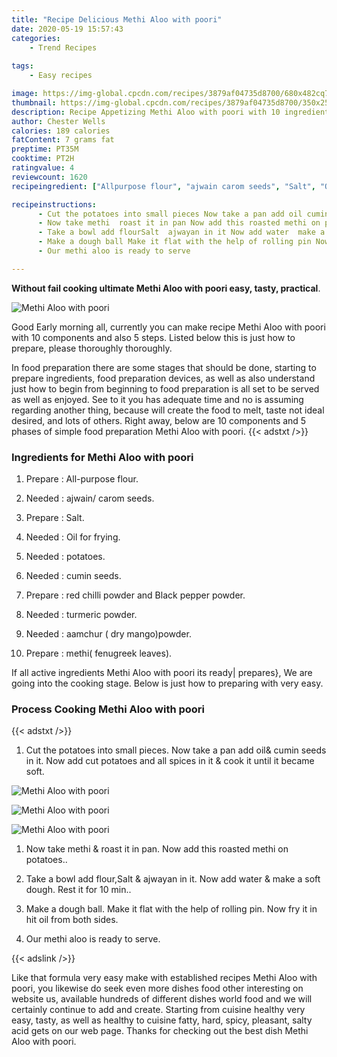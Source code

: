 ```yaml
---
title: "Recipe Delicious Methi Aloo with poori"
date: 2020-05-19 15:57:43
categories:
    - Trend Recipes
    
tags:
    - Easy recipes

image: https://img-global.cpcdn.com/recipes/3879af04735d8700/680x482cq70/methi-aloo-with-poori-recipe-main-photo.jpg
thumbnail: https://img-global.cpcdn.com/recipes/3879af04735d8700/350x250cq70/methi-aloo-with-poori-recipe-main-photo.jpg
description: Recipe Appetizing Methi Aloo with poori with 10 ingredients and 5 stages of easy cooking.
author: Chester Wells
calories: 189 calories
fatContent: 7 grams fat
preptime: PT35M
cooktime: PT2H
ratingvalue: 4
reviewcount: 1620
recipeingredient: ["Allpurpose flour", "ajwain carom seeds", "Salt", "Oil for frying", "potatoes", "cumin seeds", "red chilli powder and Black pepper powder", "turmeric powder", "aamchur  dry mangopowder", "methi fenugreek leaves"]

recipeinstructions: 
      - Cut the potatoes into small pieces Now take a pan add oil cumin seeds in it Now add cut potatoes and all spices in it  cook it until it became soft 
      - Now take methi  roast it in pan Now add this roasted methi on potatoes 
      - Take a bowl add flourSalt  ajwayan in it Now add water  make a soft dough Rest it for 10 min 
      - Make a dough ball Make it flat with the help of rolling pin Now fry it in hit oil from both sides 
      - Our methi aloo is ready to serve

---
```




**Without fail cooking ultimate Methi Aloo with poori easy, tasty, practical**. 


![Methi Aloo with poori](https://img-global.cpcdn.com/recipes/3879af04735d8700/680x482cq70/methi-aloo-with-poori-recipe-main-photo.jpg "Methi Aloo with poori")




Good Early morning all, currently you can make recipe Methi Aloo with poori with 10 components and also 5 steps. Listed below this is just how to prepare, please thoroughly thoroughly.

In food preparation there are some stages that should be done, starting to prepare ingredients, food preparation devices, as well as also understand just how to begin from beginning to food preparation is all set to be served as well as enjoyed. See to it you has adequate time and no is assuming regarding another thing, because will create the food to melt, taste not ideal desired, and lots of others. Right away, below are 10 components and 5 phases of simple food preparation Methi Aloo with poori.
{{< adstxt />}}

### Ingredients for Methi Aloo with poori


1. Prepare  : All-purpose flour.

1. Needed  : ajwain/ carom seeds.

1. Prepare  : Salt.

1. Needed  : Oil for frying.

1. Needed  : potatoes.

1. Needed  : cumin seeds.

1. Prepare  : red chilli powder and Black pepper powder.

1. Needed  : turmeric powder.

1. Needed  : aamchur ( dry mango)powder.

1. Prepare  : methi( fenugreek leaves).



If all active ingredients Methi Aloo with poori its ready| prepares}, We are going into the cooking stage. Below is just how to preparing with very easy.

### Process Cooking Methi Aloo with poori

{{< adstxt />}}


1. Cut the potatoes into small pieces. Now take a pan add oil&amp; cumin seeds in it. Now add cut potatoes and all spices in it &amp; cook it until it became soft.



![Methi Aloo with poori](https://img-global.cpcdn.com/steps/1061037e83519e43/160x128cq70/methi-aloo-with-poori-recipe-step-1-photo.jpg" "Methi Aloo with poori")

![Methi Aloo with poori](https://img-global.cpcdn.com/steps/518373433d46f3b2/160x128cq70/methi-aloo-with-poori-recipe-step-1-photo.jpg" "Methi Aloo with poori")

![Methi Aloo with poori](https://img-global.cpcdn.com/steps/04066efd8c6b7a47/160x128cq70/methi-aloo-with-poori-recipe-step-1-photo.jpg" "Methi Aloo with poori")



1. Now take methi &amp; roast it in pan. Now add this roasted methi on potatoes..



1. Take a bowl add flour,Salt &amp; ajwayan in it. Now add water &amp; make a soft dough. Rest it for 10 min..



1. Make a dough ball. Make it flat with the help of rolling pin. Now fry it in hit oil from both sides.



1. Our methi aloo is ready to serve.





{{< adslink />}}

Like that formula very easy make with established recipes Methi Aloo with poori, you likewise do seek even more dishes food other interesting on website us, available hundreds of different dishes world food and we will certainly continue to add and create. Starting from cuisine healthy very easy, tasty, as well as healthy to cuisine fatty, hard, spicy, pleasant, salty acid gets on our web page. Thanks for checking out the best dish Methi Aloo with poori.
